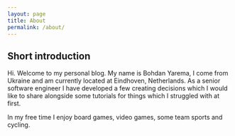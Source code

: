 ```yaml
---
layout: page
title: About
permalink: /about/
---
```


## Short introduction

Hi. Welcome to my personal blog.
My name is Bohdan Yarema, I come from Ukraine and am currently located at Eindhoven, Netherlands.
As a senior software engineer I have developed a few creating decisions which I would like to share alongside some tutorials for things which I struggled with at first.

In my free time I enjoy board games, video games, some team sports and cycling.